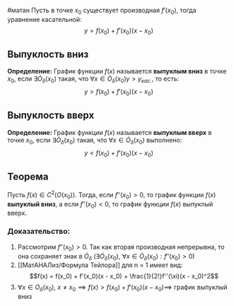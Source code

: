 #матан 
Пусть в точке $x_0$ существует производная $f'(x_0)$, тогда уравнение касательной: $$y = f(x_0) + f'(x_0)(x - x_0)$$
## Выпуклость вниз
**Определение:** График функции $f(x)$ называется **выпуклым вниз** в точке $x_0$, если $\exists \dot{O}_{\delta}(x_0)$ такая, что $\forall x \in \dot{O}_{\delta}(x_0) y > y_{кас.}$, то есть: $$y > f(x_0) + f'(x_0)(x - x_0)$$
## Выпуклость вверх
**Определение:** График функции $f(x)$ называется **выпуклым вверх** в точке $x_0$, если $\exists \dot{O}_{\delta}(x_0)$ такая, что $\forall x \in \dot{O}_{\delta}(x_0)$ выполнено: $$y < f(x_0) + f'(x_0)(x - x_0)$$
## Теорема
Пусть $f(x) \in C^2(O(x_0))$. Тогда, если $f''(x_0) > 0$, то график функции $f(x)$ **выпуклый вниз**, а если $f''(x_0) < 0$, то график функции $f(x)$ выпуклый вверх.
### Доказательство:
1. Рассмотрим $f''(x_0) > 0$. Так как вторая производная непрерывна, то она сохраняет знак в $\dot{O}_{\delta}$ $(\exists \dot{O}_{\delta}(x_0), \ \forall x \in \dot{O}_{\delta}(x_0): f''(x_0) > 0)$
2. [[МатАНАЛиз/Формула Тейлора]] для n = 1 имеет вид: $$f(x) = f(x_0) + f'(x_0)(x - x_0) +  \frac{1}{2!}f''(\xi)(x - x_0)^2$$
3. $\forall x \in O_{\delta}(x_0), \ x \neq x_0 \implies f(x) > f(x_0) + f'(x_0)(x - x_0) \implies$ график выпуклый вниз
